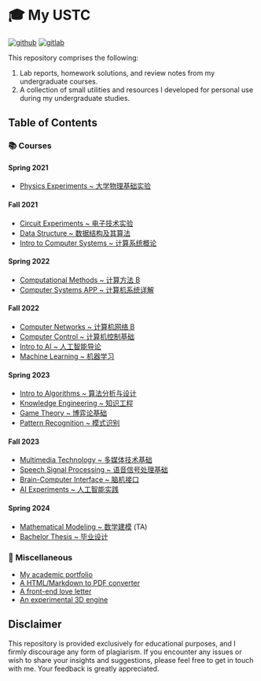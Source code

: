 # 🎓 My USTC

[![github](https://img.shields.io/github/stars/HasiNed/my-ustc?style=social)](https://github.com/HasiNed/my-ustc)
[![gitlab](https://img.shields.io/gitlab/stars/hasined/my-ustc?gitlab_url=https%3A%2F%2Fgit.lug.ustc.edu.cn%2F&style=social)](https://git.lug.ustc.edu.cn/hasined/my-ustc)

This repository comprises the following:

1. Lab reports, homework solutions, and review notes from my undergraduate courses.
2. A collection of small utilities and resources I developed for personal use during my undergraduate studies.

## Table of Contents

### 📚 Courses

#### Spring 2021

- [Physics Experiments ~ 大学物理基础实验](./Courses/Physics%20Experiments/)

#### Fall 2021

- [Circuit Experiments ~ 电子技术实验](./Courses/Circuit%20Experiments/)
- [Data Structure ~ 数据结构及其算法](./Courses/Data%20Structure/)
- [Intro to Computer Systems ~ 计算系统概论](./Courses/Intro%20to%20Computer%20Systems/)

#### Spring 2022

- [Computational Methods ~ 计算方法 B](./Courses/Computational%20Methods/)
- [Computer Systems APP ~ 计算机系统详解](./Courses/Computer%20Systems/)

#### Fall 2022

- [Computer Networks ~ 计算机网络 B](./Courses/Computer%20Networks/)
- [Computer Control ~ 计算机控制基础](./Courses/Computer%20Control/)
- [Intro to AI ~ 人工智能导论](./Courses/Intro%20to%20Artificial%20Intelligence/)
- [Machine Learning ~ 机器学习](./Courses/Machine%20Learning/)

#### Spring 2023

- [Intro to Algorithms ~ 算法分析与设计](./Courses/Intro%20to%20Algorithms/)
- [Knowledge Engineering ~ 知识工程](./Courses/Knowledge%20Engineering)
- [Game Theory ~ 博弈论基础](./Courses/Game%20Theory)
- [Pattern Recognition ~ 模式识别](./Courses/Pattern%20Recognition)

#### Fall 2023

- [Multimedia Technology ~ 多媒体技术基础](./Courses/Multimedia)
- [Speech Signal Processing ~ 语音信号处理基础](./Courses/Speech%20Processing)
- [Brain-Computer Interface ~ 脑机接口](./Courses/Brain-Computer%20Interface)
- [AI Experiments ~ 人工智能实践](./Courses/AI%20Experiments)

#### Spring 2024

- [Mathematical Modeling ~ 数学建模](./Courses/Mathematical%20Modeling/) (TA)
- [Bachelor Thesis ~ 毕业设计](./Courses/Bachelor%20Thesis/)

### 🔨 Miscellaneous

- [My academic portfolio](https://github.com/HasiNed/aboutme)
- [A HTML/Markdown to PDF converter](https://github.com/HasiNed/onepagepdf)
- [A front-end love letter](./Misc/vue3%20kokuhaku/)
- [An experimental 3D engine](./Misc/opengl%20learning/)

## Disclaimer

This repository is provided exclusively for educational purposes, and I firmly discourage any form of plagiarism. If you encounter any issues or wish to share your insights and suggestions, please feel free to get in touch with me. Your feedback is greatly appreciated.
